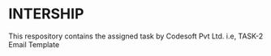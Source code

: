 # INTERSHIP
This respository contains the assigned task by Codesoft Pvt Ltd. i.e, TASK-2 Email Template
